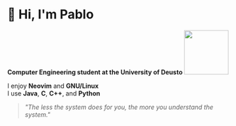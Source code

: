 # 👋 Hi, I'm Pablo

**Computer Engineering student at the University of Deusto**
<img src="https://upload.wikimedia.org/wikipedia/commons/c/ce/Petrial_cube.gif" width="100" />



I enjoy **Neovim** and **GNU/Linux**  
I use **Java**, **C**, **C++**, and **Python**

> _"The less the system does for you, the more you understand the system."_
